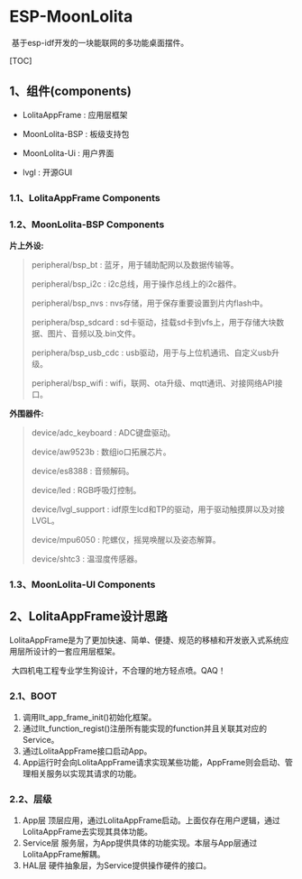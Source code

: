 # ESP-MoonLolita

​	基于esp-idf开发的一块能联网的多功能桌面摆件。

[TOC]



## 1、组件(components)

- LolitaAppFrame : 应用层框架
- MoonLolita-BSP : 板级支持包
- MoonLolita-Ui : 用户界面

- lvgl : 开源GUI

### 1.1、LolitaAppFrame Components

### 1.2、MoonLolita-BSP Components

**片上外设:**

> peripheral/bsp_bt : 蓝牙，用于辅助配网以及数据传输等。
>
> peripheral/bsp_i2c : i2c总线，用于操作总线上的i2c器件。
>
> peripheral/bsp_nvs : nvs存储，用于保存重要设置到片内flash中。
>
> periphera/bsp_sdcard : sd卡驱动，挂载sd卡到vfs上，用于存储大块数据、图片、音频以及.bin文件。
>
> periphera/bsp_usb_cdc : usb驱动，用于与上位机通讯、自定义usb升级。
>
> peripheral/bsp_wifi : wifi，联网、ota升级、mqtt通讯、对接网络API接口。

**外围器件:**

> device/adc_keyboard : ADC键盘驱动。
>
> device/aw9523b : 数组io口拓展芯片。
>
> device/es8388 : 音频解码。
>
> device/led : RGB呼吸灯控制。
>
> device/lvgl_support : idf原生lcd和TP的驱动，用于驱动触摸屏以及对接LVGL。
>
> device/mpu6050 : 陀螺仪，摇晃唤醒以及姿态解算。
>
> device/shtc3 : 温湿度传感器。

### 1.3、MoonLolita-UI Components



## 2、LolitaAppFrame设计思路

​	LolitaAppFrame是为了更加快速、简单、便捷、规范的移植和开发嵌入式系统应用层所设计的一套应用层框架。

​	大四机电工程专业学生狗设计，不合理的地方轻点喷。QAQ！

### 2.1、BOOT

1. 调用llt_app_frame_init()初始化框架。
2. 通过llt_function_regist()注册所有能实现的function并且关联其对应的Service。
3. 通过LolitaAppFrame接口启动App。
4. App运行时会向LolitaAppFrame请求实现某些功能，AppFrame则会启动、管理相关服务以实现其请求的功能。

### 2.2、层级

1. App层
	顶层应用，通过LolitaAppFrame启动。上面仅存在用户逻辑，通过LolitaAppFrame去实现其具体功能。
2. Service层
	服务层，为App提供具体的功能实现。本层与App层通过LolitaAppFrame解耦。
3. HAL层
	硬件抽象层，为Service提供操作硬件的接口。